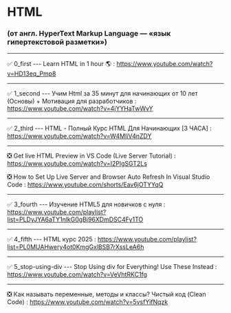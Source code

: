 # HTML 

### (от англ. HyperText Markup Language — «язык гипертекстовой разметки»)

____

✅ 0_first --- Learn HTML in 1 hour 🌎 : https://www.youtube.com/watch?v=HD13eq_Pmp8

____

✅ 1_second --- Учим Html за 35 минут для начинающих от 10 лет (Основы) + Мотивация для разработчиков : https://www.youtube.com/watch?v=4jYYHaTwWvY

____

✅ 2_third --- HTML - Полный Курс HTML Для Начинающих [3 ЧАСА] : https://www.youtube.com/watch?v=W4MIiV4nZDY

____

❎ Get live HTML Preview in VS Code (Live Server Tutorial) : https://www.youtube.com/watch?v=I2PlgSGT2Ls

❎ How to Set Up Live Server and Browser Auto Refresh In Visual Studio Code : https://www.youtube.com/shorts/Eav6jOTYYqQ

____

✅ 3_fourth --- Изучение HTML5 для новичков с нуля : https://www.youtube.com/playlist?list=PLDyJYA6aTY1nlkG0gBj96XDmDSC4Fy1TO

____

✅ 4_fifth --- HTML курс 2025 : https://www.youtube.com/playlist?list=PL0MUAHwery4ot0KmgGxlBSB7rXssLeA6h

____

✅ 5_stop-using-div --- Stop Using div for Everything! Use These Instead : https://www.youtube.com/watch?v=VeVhtRKC1fg

____

❎ Как называть переменные, методы и классы? Чистый код (Clean Code) : https://www.youtube.com/watch?v=5vsfYifNqzk
